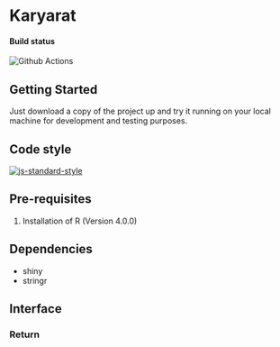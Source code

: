 # Karyarat
#### Build status

![Github Actions](https://github.com/manjurulhoque/django-job-portal/workflows/job-portal/badge.svg)

## Getting Started
Just download a copy of the project up and try it running on your local machine for development and testing purposes. 

## Code style
[![js-standard-style](https://img.shields.io/badge/code%20style-standard-brightgreen.svg?style=flat)](https://github.com/feross/standard)
 
## Pre-requisites 
1. Installation of R (Version 4.0.0)

## Dependencies
- shiny 
- stringr 
 
## Interface

### Return 
  
